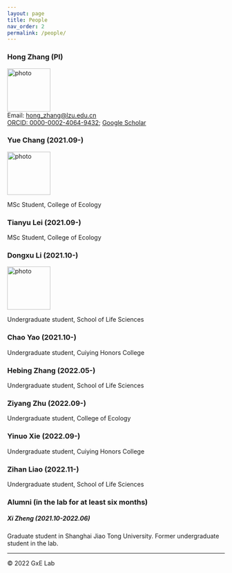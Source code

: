 ```yaml
---
layout: page
title: People
nav_order: 2
permalink: /people/
---
```


### Hong Zhang (PI)
<img src="../photo/ZH.jpg" alt="photo" width="100"/><br/> 
Email: hong_zhang@lzu.edu.cn <br/>
[ORCID: 0000-0002-4064-9432](https://orcid.org/0000-0002-4064-9432); [Google Scholar](https://scholar.google.com/citations?hl=en&user=dxVoC_kAAAAJ&view_op=list_works&sortby=pubdate)


### Yue Chang (2021.09-)
<img src="../photo/CY.jpg" alt="photo" width="100"/><br/>

MSc Student, College of Ecology


### Tianyu Lei (2021.09-)

MSc Student, College of Ecology


### Dongxu Li (2021.10-)

<img src="../photo/LDX.jpg" alt="photo" width="100"/><br/>

Undergraduate student, School of Life Sciences


### Chao Yao (2021.10-)

Undergraduate student, Cuiying Honors College


### Hebing Zhang (2022.05-)

Undergraduate student, School of Life Sciences


### Ziyang Zhu (2022.09-)

Undergraduate student, College of Ecology


### Yinuo Xie (2022.09-)

Undergraduate student, Cuiying Honors College


### Zihan Liao (2022.11-)

Undergraduate student, School of Life Sciences


### Alumni (in the lab for at least six months)

##### Xi Zheng (2021.10-2022.06)

Graduate student in Shanghai Jiao Tong University. Former undergraduate student in the lab.





-----

© 2022 GxE Lab
